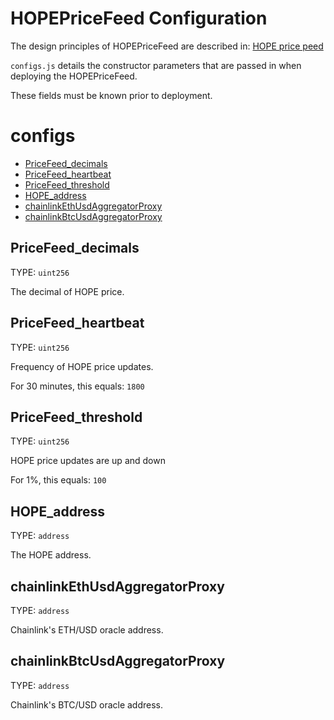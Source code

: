 # HOPEPriceFeed Configuration

The design principles of HOPEPriceFeed are described in: [HOPE price peed](../docs/HOPEPriceFeed.pdf)

`configs.js` details the constructor parameters that are passed in when deploying the HOPEPriceFeed.

These fields must be known prior to deployment.

# configs

- [PriceFeed_decimals](#pricefeed_decimals)
- [PriceFeed_heartbeat](#pricefeed_heartbeat)
- [PriceFeed_threshold](#pricefeed_threshold)
- [HOPE_address](#hope_address)
- [chainlinkEthUsdAggregatorProxy](#chainlinkethusdaggregatorproxy)
- [chainlinkBtcUsdAggregatorProxy](#chainlinkbtcusdaggregatorproxy)

## PriceFeed_decimals

TYPE: `uint256`

The decimal of HOPE price.

## PriceFeed_heartbeat

TYPE: `uint256`

Frequency of HOPE price updates.

For 30 minutes, this equals: `1800`

## PriceFeed_threshold

TYPE: `uint256`

HOPE price updates are up and down

For 1%, this equals: `100`

## HOPE_address

TYPE: `address`

The HOPE address.

## chainlinkEthUsdAggregatorProxy

TYPE: `address`

Chainlink's ETH/USD oracle address.

## chainlinkBtcUsdAggregatorProxy

TYPE: `address`

Chainlink's BTC/USD oracle address.
